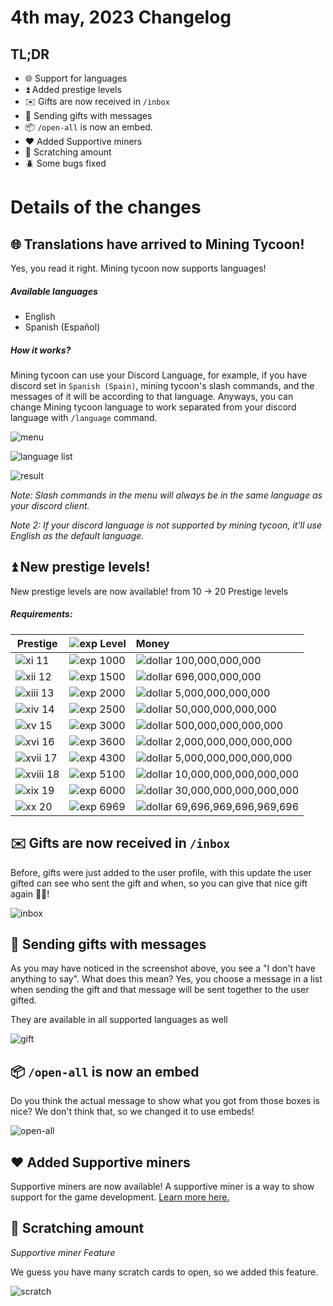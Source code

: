# 4th may, 2023 Changelog

## TL;DR
 - 🌐 Support for languages
 - ⏫ Added prestige levels
 - ✉️ Gifts are now received in `/inbox`
 - 🎁 Sending gifts with messages
 - 📦 `/open-all` is now an embed.
 - ♥️ Added Supportive miners
 - 🎫 Scratching amount
 - 🪲 Some bugs fixed

# Details of the changes

## 🌐 Translations have arrived to Mining Tycoon!
Yes, you read it right. Mining tycoon now supports languages!
##### Available languages
 - English
 - Spanish (Español)

##### How it works?
 Mining tycoon can use your Discord Language, for example, if you have discord set in `Spanish (Spain)`, mining tycoon's slash commands, and the messages of it will be according to that language.
 Anyways, you can change Mining tycoon language to work separated from your discord language with `/language` command.
 
![menu](https://i.imgur.com/UY2Papq.png)

![language list](https://i.imgur.com/r4QOiWx.png)

![result](https://i.imgur.com/Bb0rFBE.png)


*Note: Slash commands in the menu will always be in the same language as your discord client.*

*Note 2: If your discord language is not supported by mining tycoon, it'll use English as the default language.*

## ⏫ New prestige levels!
New prestige levels are now available!
from 10 -> 20 Prestige levels

##### Requirements:
| **Prestige**                                   | ![exp](https://i.imgur.com/h5B84QN.png) **Level** | **Money**                                                         |
|------------------------------------------------|---------------------------------------------------|:------------------------------------------------------------------|
| ![xi](https://i.imgur.com/vG5k8KO.png) 11      | ![exp](https://i.imgur.com/h5B84QN.png) 1000      | ![dollar](https://i.imgur.com/j4oXieZ.png) 100,000,000,000        |
| ![xii](https://i.imgur.com/il8fd6I.png) 12     | ![exp](https://i.imgur.com/h5B84QN.png) 1500      | ![dollar](https://i.imgur.com/j4oXieZ.png) 696,000,000,000        |
| ![xiii](https://i.imgur.com/btIr3vf.png) 13    | ![exp](https://i.imgur.com/h5B84QN.png) 2000      | ![dollar](https://i.imgur.com/j4oXieZ.png) 5,000,000,000,000      |
| ![xiv](https://i.imgur.com/7avQtp9.png) 14     | ![exp](https://i.imgur.com/h5B84QN.png) 2500      | ![dollar](https://i.imgur.com/j4oXieZ.png) 50,000,000,000,000     |
| ![xv](https://i.imgur.com/oy71iYv.png) 15      | ![exp](https://i.imgur.com/h5B84QN.png) 3000      | ![dollar](https://i.imgur.com/j4oXieZ.png) 500,000,000,000,000    |
| ![xvi](https://i.imgur.com/I0RUzXi.png) 16     | ![exp](https://i.imgur.com/h5B84QN.png) 3600      | ![dollar](https://i.imgur.com/j4oXieZ.png) 2,000,000,000,000,000  |
| ![xvii](https://i.imgur.com/maq2r3n.png) 17    | ![exp](https://i.imgur.com/h5B84QN.png) 4300      | ![dollar](https://i.imgur.com/j4oXieZ.png) 5,000,000,000,000,000  |
| ![xviii](https://i.imgur.com/QNmM0qM.png) 18   | ![exp](https://i.imgur.com/h5B84QN.png) 5100      | ![dollar](https://i.imgur.com/j4oXieZ.png) 10,000,000,000,000,000 |
| ![xix](https://i.imgur.com/xA4jWwv.png) 19     | ![exp](https://i.imgur.com/h5B84QN.png) 6000      | ![dollar](https://i.imgur.com/j4oXieZ.png) 30,000,000,000,000,000 |
| ![xx](https://i.imgur.com/ltyKojk.png) 20      | ![exp](https://i.imgur.com/h5B84QN.png) 6969      | ![dollar](https://i.imgur.com/j4oXieZ.png) 69,696,969,696,969,696 |

## ✉️ Gifts are now received in `/inbox`
Before, gifts were just added to the user profile, with this update the user gifted can see who sent the gift and when, so you can give that nice gift again 🎁😉! 

![inbox](https://i.imgur.com/AdPOpI7.png)

## 🎁 Sending gifts with messages
As you may have noticed in the screenshot above, you see a "I don't have anything to say". What does this mean?
Yes, you choose a message in a list when sending the gift and that message will be sent together to the user gifted.

They are available in all supported languages as well

![gift](https://i.imgur.com/WxFDusj.png)

## 📦 `/open-all` is now an embed
Do you think the actual message to show what you got from those boxes is nice?
We don't think that, so we changed it to use embeds!

![open-all](https://i.imgur.com/eXUo6ov.png)

## ♥️ Added Supportive miners
Supportive miners are now available! A supportive miner is a way to show support for the game development.
[Learn more here.](https://www.buymeacoffee.com/banane.dev/membership)

## 🎫 Scratching amount
*Supportive miner Feature*

We guess you have many scratch cards to open, so we added this feature.

![scratch](https://i.imgur.com/M4wUfcE.png)